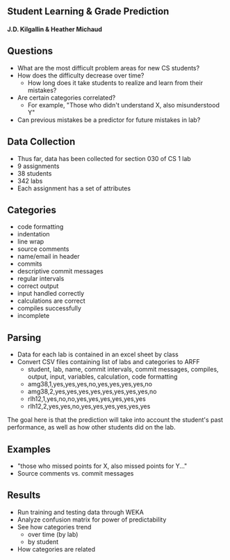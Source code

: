 ## Student Learning & Grade Prediction
#### J.D. Kilgallin & Heather Michaud


## Questions
 * What are the most difficult problem areas for new CS students?
 * How does the difficulty decrease over time? 
    * How long does it take students to realize and learn from their mistakes?
 * Are certain categories correlated?
    * For example, "Those who didn't understand X, also misunderstood Y"
 * Can previous mistakes be a predictor for future mistakes in lab?


## Data Collection

 * Thus far, data has been collected for section 030 of CS 1 lab
  * 9 assignments
  * 38 students
  * 342 labs 
 * Each assignment has a set of attributes


## Categories

 * code formatting
  * indentation
  * line wrap
  * source comments
  * name/email in header
 * commits
  * descriptive commit messages
  * regular intervals
 * correct output
 * input handled correctly
 * calculations are correct
 * compiles successfully
 * incomplete


## Parsing

 * Data for each lab is contained in an excel sheet by class
 * Convert CSV files containing list of labs and categories to ARFF
   * student, lab, name, commit intervals, commit messages, compiles, output, input, variables, calculation, code formatting
   * amg38,1,yes,yes,yes,no,yes,yes,yes,yes,no
   * amg38,2,yes,yes,yes,yes,yes,yes,yes,yes,no
   * rlh12,1,yes,no,no,yes,yes,yes,yes,yes,yes
   * rlh12,2,yes,yes,no,yes,yes,yes,yes,yes,yes


The goal here is that the prediction will take into account the student's past performance, as well
as how other students did on the lab. 


## Examples

 * "those who missed points for X, also missed points
for Y..."
 * Source comments vs. commit messages


## Results

 * Run training and testing data through WEKA
 * Analyze confusion matrix for power of predictability
 * See how categories trend
    * over time (by lab)
    * by student
 * How categories are related


